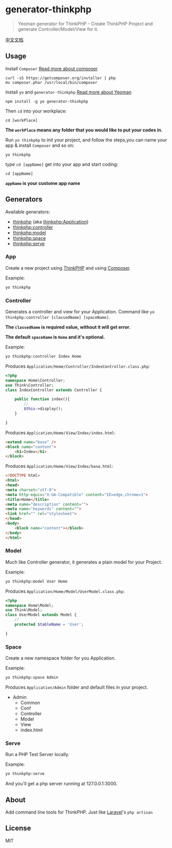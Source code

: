# generator-thinkphp

> Yeoman generator for ThinkPHP - Create ThinkPHP Project and generate Controller/Model/View for it.

[中文文档](/README.md)

## Usage

Install `Composer` [Read more about composer](https://getcomposer.org/)
```
curl -sS https://getcomposer.org/installer | php
mv composer.phar /usr/local/bin/composer
```


Install `yo` and `generator-thinkphp` [Read more about Yeoman](http://yeoman.io/)
```
npm install -g yo generator-thinkphp
```

Then `cd` into your workplace:
```
cd [workPlace]
```
**The `workPlace` means any folder that you would like to put your codes in.**

Run `yo thinkphp` to init your project, and follow the steps,you can name your app & install `Composer` and so on:
```
yo thinkphp
```

type `cd [appName]` get into your app and start coding:
```
cd [appName]
```
**`appName` is your custome app name**

## Generators

Available generators:

* [thinkphp](#Application) (aka [thinkphp:Application](#Application))
* [thinkphp:controller](#controller)
* [thinkphp:model](#model)
* [thinkphp:space](#space)
* [thinkphp:serve](#serve)

### App

Create a new project using [ThinkPHP](https://github.com/liu21st/thinkphp) and using [Composer](https://getcomposer.org/).

Example:
```bash
yo thinkphp
```

### Controller

Generates a controller and view for your Application. Command like `yo thinkphp:controller [classedName] [spaceName]`.

**The `classedName` is required value, without it will get error.**

**The default `spaceName` is `Home` and it's optional.**

Example:
```bash
yo thinkphp:controller Index Home
```

Produces `Application/Home/Controller/IndexController.class.php`:
```php
<?php
namespace Home\Controller;
use Think\Controller;
class IndexController extends Controller {

    public function index(){
    	//
        $this->display();
    }

}
```

Produces `Application/Home/View/Index/index.html`:

```html
<extend name="base" />
<block name="content">
	<h1>Index</h1>
</block>
```

Produces `Application/Home/View/Index/base.html`:

```html
<!DOCTYPE html>
<html>
<head>
<meta charset="utf-8">
<meta http-equiv="X-UA-Compatible" content="IE=edge,chrome=1">
<title>Home</title>
<meta name="description" content="">
<meta name="keywords" content="">
<link href="" rel="stylesheet">
</head>
<body>
    <block name="content"></block>
</body>
</html>
```

### Model

Much like Controller generator, it generates a plain model for your Project.

Example:
```bash
yo thinkphp:model User Home
```

Produces `Application/Home/Model/UserModel.class.php`:
```php
<?php
namespace Home\Model;
use Think\Model;
class UserModel extends Model {
	//
    protected $tableName = 'User';

}
```

### Space

Create a new namespace folder for you Application.

Example:
```bash
yo thinkphp:space Admin
```

Produces `Application/Admin` folder and default files in your project.

* Admin
	* Common
	* Conf
	* Controller
	* Model
	* View
	* index.html


### Serve

Run a PHP Test Server locally.

Example:
```bash
yo thinkphp:serve
```

And you'll get a php server running at 127.0.0.1:3000.

## About

Add command line tools for ThinkPHP. Just like [Laravel](http://laravel.com)'s `php artisan`

## License

MIT
